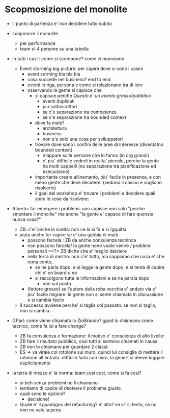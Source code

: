 # Scopmosizione del monolite

- il punto di partenza e' non decidere tutto subito
- scopmorre il monolite
    - per performance
    - team di 4 persone su una tabella

- in tutti i casi : come si scompone? come ci muoviamo
    - Event storming big picture: per capire dove ci sono i casini
        - event sorming bla bla bla
        - cosa succede nel business? end to end.
        - eventi in riga, persona e come si relazionano tra di loro
        - osservando la gente si capisce che
            - si capisce perche *Questo e' un evento grosso/pubblico*
                - eventi duplicati
                - piu sottoscrittori
                - se c'e separazione tra competenze
                - se c'e separazione tra bounded context
            - dove fa male?
                - architettura
                - business
                - non e'e solo una cosa per sviluppatori
            - trovare dove sono i confini delle aree di interesse (diventatno bounded context)
                - mappare sulle persone che lo fanno (in org grandi)
                - e' piu' difficile vederli in realta' piccole, perche la gente ha molti cappelli (no separazione tra pianificazione ed esecuizione)
            - importante creare allinemanto, piu' facile in presenza, e con meno gente che deve decidere. (vedono il casino e vogliono risolverlo)
            - il goal del workshop e' trovare i problemi e decidere quali sono le cose da risolvere:

- Alberto: far emergere i problemi: uno capisce non solo "perche smontare il monolite" ma anche "la gente e' capace di fare quensta nuova cosa?"
    - ZB: c'e' anche la scelta: non ce la si fa e si /gquitta
    - aiuta anche far capire se e' una gabbia di matti
        - possono farcela : ZB da anche consulenza tecninca
        - non possono farcela/ la gente nono vuole venire / problemi personali ==?> ZB diche che e' meglio deistere
        - nella terra di mezzo: non c'e' tutto, ma sappiamo che cosa e' che rema conto, 
            - se ne parla dopo, e si legge la gente dopo, e si tenta di capire chi e' on board o no
            - si raccolgono tutte le informazioni e se ne parala dopo
                - non sul posto
        - (fattore grosso) se l'autore della roba vecchia e' andato via
        e' piu' facile migrare: la gente non si sente chiamata in discussione e si cambia facile
    - il successo avviene perche' si taglia col passato: se non si taglia, non si cambia.

- GPad: come viene chiamato lo ZioBrando? gpad lo chiamano come tecnico, come fa lui a fare change?
    - ZB fa consulenza e formazione: il motivo e' consulenza di alto livello:
    - ZB fare il risultato pubblico, cosi tutti si sentono chiamati in causa
    - ZB non lo chiamano per guardare 2 classi:
    - ES => va virale col rotolone sul muro, quindi lui consiglia
    di mettere il rotolone all'entrata. difficile farlo con miro, la genert si deeve loggare esplicitamente

- la terra di mezzo e' la norma: team cosi cosi, come si fa cosi?
    - si beh senza problemi no li chiamano
    - tentiamo di capire di risolvere il problema giusto
    - quali sono le opzioni?
        - decisione!
    - Quale e' il guadagno del refactoring? e' alto? se si' si tenta, se no non ne vale la pena
    

